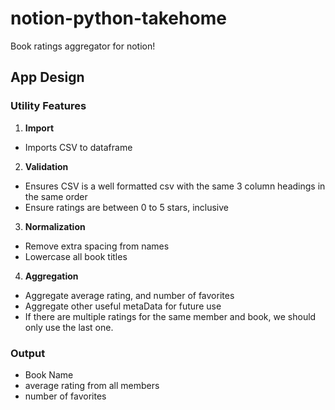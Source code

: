 # notion-python-takehome

Book ratings aggregator for notion!

## App Design

### Utility Features

1. **Import**

- Imports CSV to dataframe

2. **Validation**

- Ensures CSV is a well formatted csv with the same 3 column headings in the same order
- Ensure ratings are between 0 to 5 stars, inclusive

3. **Normalization**

- Remove extra spacing from names
- Lowercase all book titles

4. **Aggregation**

- Aggregate average rating, and number of favorites
- Aggregate other useful metaData for future use
- If there are multiple ratings for the same member and book, we should only use the last one.

### Output

- Book Name
- average rating from all members
- number of favorites

